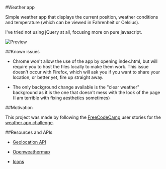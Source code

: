 #Weather app

Simple weather app that displays the current position, weather conditions and temperature (which can be viewed in Fahrenheit or Celsius).

I've tried not using jQuery at all, focusing more on pure javascript.

![Preview](http://res.cloudinary.com/forgoroe/image/upload/v1476567006/previews/weatherAppPreview.png)

##Known issues

- Chrome won't allow the use of the app by opening index.html, but will require you to host the files locally to make them work. This issue doesn't occur with Firefox, which will ask you if you want to share your location, or better yet, fire up straight away.

- The only background change available is the "clear weather" background as it is the one that doesn't mess with the look of the page (I am terrible with fixing aesthetics sometimes)

##Motivation

This project was made by following the [FreeCodeCamp](https://www.freecodecamp.com/) user stories for the [weather app challenge](https://www.freecodecamp.com/challenges/show-the-local-weather).

##Resources and APIs

- [Geolocation API](https://developer.mozilla.org/en-US/docs/Web/API/Geolocation/Using_geolocation)

- [Openweathermap](http://openweathermap.org/)

- [Icons](http://www.danvierich.de/weather/)
